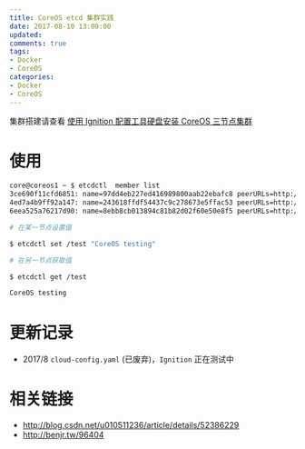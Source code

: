 ```yaml
---
title: CoreOS etcd 集群实践
date: 2017-08-10 13:00:00
updated:
comments: true
tags:
- Docker
- CoreOS
categories:
- Docker
- CoreOS
---
```


集群搭建请查看 [使用 Ignition 配置工具硬盘安装 CoreOS 三节点集群](/docker/coreos/install-disk-new.html)

<!--more-->

# 使用

```bash
core@coreos1 ~ $ etcdctl  member list
3ce690f11cfd6851: name=97dd4eb227ed416989800aab22ebafc8 peerURLs=http://192.168.57.110:2380 clientURLs=http://192.168.57.110:2379 isLeader=false
4ed7a4b9ff92a147: name=243618ffdf54437c9c278673e5ffac53 peerURLs=http://192.168.57.112:2380 clientURLs=http://192.168.57.112:2379 isLeader=true
6eea525a76217d90: name=8ebb8cb013894c81b82d02f60e50e8f5 peerURLs=http://192.168.57.111:2380 clientURLs=http://192.168.57.111:2379 isLeader=false

# 在某一节点设置值

$ etcdctl set /test "CoreOS testing"

# 在另一节点获取值

$ etcdctl get /test

CoreOS testing

```

# 更新记录
* 2017/8 `cloud-config.yaml` (已废弃)，`Ignition` 正在测试中

# 相关链接

* http://blog.csdn.net/u010511236/article/details/52386229
* http://benjr.tw/96404

